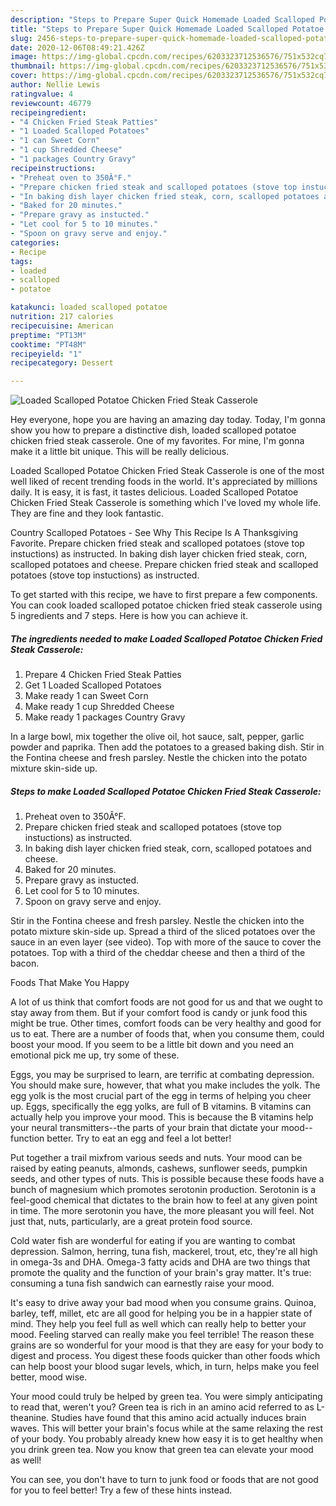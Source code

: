 ```yaml
---
description: "Steps to Prepare Super Quick Homemade Loaded Scalloped Potatoe Chicken Fried Steak Casserole"
title: "Steps to Prepare Super Quick Homemade Loaded Scalloped Potatoe Chicken Fried Steak Casserole"
slug: 2456-steps-to-prepare-super-quick-homemade-loaded-scalloped-potatoe-chicken-fried-steak-casserole
date: 2020-12-06T08:49:21.426Z
image: https://img-global.cpcdn.com/recipes/6203323712536576/751x532cq70/loaded-scalloped-potatoe-chicken-fried-steak-casserole-recipe-main-photo.jpg
thumbnail: https://img-global.cpcdn.com/recipes/6203323712536576/751x532cq70/loaded-scalloped-potatoe-chicken-fried-steak-casserole-recipe-main-photo.jpg
cover: https://img-global.cpcdn.com/recipes/6203323712536576/751x532cq70/loaded-scalloped-potatoe-chicken-fried-steak-casserole-recipe-main-photo.jpg
author: Nellie Lewis
ratingvalue: 4
reviewcount: 46779
recipeingredient:
- "4 Chicken Fried Steak Patties"
- "1 Loaded Scalloped Potatoes"
- "1 can Sweet Corn"
- "1 cup Shredded Cheese"
- "1 packages Country Gravy"
recipeinstructions:
- "Preheat oven to 350Â°F."
- "Prepare chicken fried steak and scalloped potatoes (stove top instuctions) as instructed."
- "In baking dish layer chicken fried steak, corn, scalloped potatoes and cheese."
- "Baked for 20 minutes."
- "Prepare gravy as instucted."
- "Let cool for 5 to 10 minutes."
- "Spoon on gravy serve and enjoy."
categories:
- Recipe
tags:
- loaded
- scalloped
- potatoe

katakunci: loaded scalloped potatoe 
nutrition: 217 calories
recipecuisine: American
preptime: "PT13M"
cooktime: "PT48M"
recipeyield: "1"
recipecategory: Dessert

---
```



![Loaded Scalloped Potatoe Chicken Fried Steak Casserole](https://img-global.cpcdn.com/recipes/6203323712536576/751x532cq70/loaded-scalloped-potatoe-chicken-fried-steak-casserole-recipe-main-photo.jpg)

Hey everyone, hope you are having an amazing day today. Today, I'm gonna show you how to prepare a distinctive dish, loaded scalloped potatoe chicken fried steak casserole. One of my favorites. For mine, I'm gonna make it a little bit unique. This will be really delicious.

Loaded Scalloped Potatoe Chicken Fried Steak Casserole is one of the most well liked of recent trending foods in the world. It's appreciated by millions daily. It is easy, it is fast, it tastes delicious. Loaded Scalloped Potatoe Chicken Fried Steak Casserole is something which I've loved my whole life. They are fine and they look fantastic.

Country Scalloped Potatoes - See Why This Recipe Is A Thanksgiving Favorite. Prepare chicken fried steak and scalloped potatoes (stove top instuctions) as instructed. In baking dish layer chicken fried steak, corn, scalloped potatoes and cheese. Prepare chicken fried steak and scalloped potatoes (stove top instuctions) as instructed.


To get started with this recipe, we have to first prepare a few components. You can cook loaded scalloped potatoe chicken fried steak casserole using 5 ingredients and 7 steps. Here is how you can achieve it.

<!--inarticleads1-->

##### The ingredients needed to make Loaded Scalloped Potatoe Chicken Fried Steak Casserole:

1. Prepare 4 Chicken Fried Steak Patties
1. Get 1 Loaded Scalloped Potatoes
1. Make ready 1 can Sweet Corn
1. Make ready 1 cup Shredded Cheese
1. Make ready 1 packages Country Gravy


In a large bowl, mix together the olive oil, hot sauce, salt, pepper, garlic powder and paprika. Then add the potatoes to a greased baking dish. Stir in the Fontina cheese and fresh parsley. Nestle the chicken into the potato mixture skin-side up. 

<!--inarticleads2-->

##### Steps to make Loaded Scalloped Potatoe Chicken Fried Steak Casserole:

1. Preheat oven to 350Â°F.
1. Prepare chicken fried steak and scalloped potatoes (stove top instuctions) as instructed.
1. In baking dish layer chicken fried steak, corn, scalloped potatoes and cheese.
1. Baked for 20 minutes.
1. Prepare gravy as instucted.
1. Let cool for 5 to 10 minutes.
1. Spoon on gravy serve and enjoy.


Stir in the Fontina cheese and fresh parsley. Nestle the chicken into the potato mixture skin-side up. Spread a third of the sliced potatoes over the sauce in an even layer (see video). Top with more of the sauce to cover the potatoes. Top with a third of the cheddar cheese and then a third of the bacon. 

Foods That Make You Happy


A lot of us think that comfort foods are not good for us and that we ought to stay away from them. But if your comfort food is candy or junk food this might be true. Other times, comfort foods can be very healthy and good for us to eat. There are a number of foods that, when you consume them, could boost your mood. If you seem to be a little bit down and you need an emotional pick me up, try some of these.

Eggs, you may be surprised to learn, are terrific at combating depression. You should make sure, however, that what you make includes the yolk. The egg yolk is the most crucial part of the egg in terms of helping you cheer up. Eggs, specifically the egg yolks, are full of B vitamins. B vitamins can actually help you improve your mood. This is because the B vitamins help your neural transmitters--the parts of your brain that dictate your mood--function better. Try to eat an egg and feel a lot better!

Put together a trail mixfrom various seeds and nuts. Your mood can be raised by eating peanuts, almonds, cashews, sunflower seeds, pumpkin seeds, and other types of nuts. This is possible because these foods have a bunch of magnesium which promotes serotonin production. Serotonin is a feel-good chemical that dictates to the brain how to feel at any given point in time. The more serotonin you have, the more pleasant you will feel. Not just that, nuts, particularly, are a great protein food source.

Cold water fish are wonderful for eating if you are wanting to combat depression. Salmon, herring, tuna fish, mackerel, trout, etc, they're all high in omega-3s and DHA. Omega-3 fatty acids and DHA are two things that promote the quality and the function of your brain's gray matter. It's true: consuming a tuna fish sandwich can earnestly raise your mood. 

It's easy to drive away your bad mood when you consume grains. Quinoa, barley, teff, millet, etc are all good for helping you be in a happier state of mind. They help you feel full as well which can really help to better your mood. Feeling starved can really make you feel terrible! The reason these grains are so wonderful for your mood is that they are easy for your body to digest and process. You digest these foods quicker than other foods which can help boost your blood sugar levels, which, in turn, helps make you feel better, mood wise.

Your mood could truly be helped by green tea. You were simply anticipating to read that, weren't you? Green tea is rich in an amino acid referred to as L-theanine. Studies have found that this amino acid actually induces brain waves. This will better your brain's focus while at the same relaxing the rest of your body. You probably already knew how easy it is to get healthy when you drink green tea. Now you know that green tea can elevate your mood as well!

You can see, you don't have to turn to junk food or foods that are not good for you to feel better! Try  a few  of  these  hints  instead.

